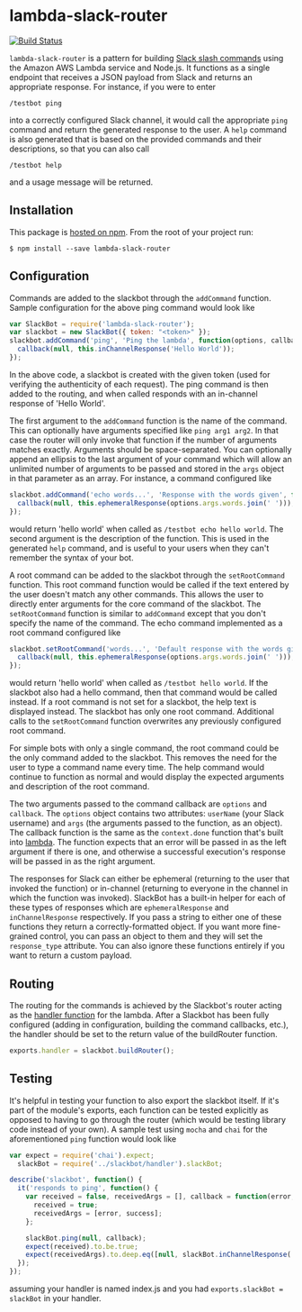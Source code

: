 # lambda-slack-router

[![Build Status](https://travis-ci.org/localytics/lambda-slack-router.svg?branch=master)](https://travis-ci.org/localytics/lambda-slack-router)

`lambda-slack-router` is a pattern for building [Slack slash commands](https://api.slack.com/slash-commands) using the Amazon AWS Lambda service and Node.js. It functions as a single endpoint that receives a JSON payload from Slack and returns an appropriate response. For instance, if you were to enter

    /testbot ping

into a correctly configured Slack channel, it would call the appropriate `ping` command and return the generated response to the user. A `help` command is also generated that is based on the provided commands and their descriptions, so that you can also call

    /testbot help

and a usage message will be returned.

## Installation

This package is [hosted on npm](https://www.npmjs.com/package/lambda-slack-router). From the root of your project run:

    $ npm install --save lambda-slack-router

## Configuration

Commands are added to the slackbot through the `addCommand` function. Sample configuration for the above ping command would look like

```javascript
var SlackBot = require('lambda-slack-router');
var slackbot = new SlackBot({ token: "<token>" });
slackbot.addCommand('ping', 'Ping the lambda', function(options, callback) {
  callback(null, this.inChannelResponse('Hello World'));
});
```

In the above code, a slackbot is created with the given token (used for verifying the authenticity of each request). The ping command is then added to the routing, and when called responds with an in-channel response of 'Hello World'.

The first argument to the `addCommand` function is the name of the command. This can optionally have arguments specified like `ping arg1 arg2`. In that case the router will only invoke that function if the number of arguments matches exactly. Arguments should be space-separated. You can optionally append an ellipsis to the last argument of your command which will allow an unlimited number of arguments to be passed and stored in the `args` object in that parameter as an array. For instance, a command configured like

```javascript
slackbot.addCommand('echo words...', 'Response with the words given', function(options, callback) {
  callback(null, this.ephemeralResponse(options.args.words.join(' ')));
});
```

would return 'hello world' when called as `/testbot echo hello world`. The second argument is the description of the function. This is used in the generated `help` command, and is useful to your users when they can't remember the syntax of your bot.

A root command can be added to the slackbot through the `setRootCommand` function. This root command function would be called if the text entered by the user doesn't match any other commands. This allows the user to directly enter arguments for the core command of the slackbot. The `setRootCommand` function is similar to `addCommand` except that you don't specify the name of the command. The echo command implemented as a root command configured like

```javascript
slackbot.setRootCommand('words...', 'Default response with the words given', function(options, callback) {
  callback(null, this.ephemeralResponse(options.args.words.join(' ')));
});
```

would return 'hello world' when called as `/testbot hello world`. If the slackbot also had a hello command, then that command would be called instead. If a root command is not set for a slackbot, the help text is displayed instead. The slackbot has only one root command. Additional calls to the `setRootCommand` function overwrites any previously configured root command.

For simple bots with only a single command, the root command could be the only command added to the slackbot. This removes the need for the user to type a command name every time. The help command would continue to function as normal and would display the expected arguments and description of the root command.

The two arguments passed to the command callback are `options` and `callback`. The `options` object contains two attributes: `userName` (your Slack username) and `args` (the arguments passed to the function, as an object). The callback function is the same as the `context.done` function that's built into [lambda](http://docs.aws.amazon.com/lambda/latest/dg/nodejs-prog-model-context.html). The function expects that an error will be passed in as the left argument if there is one, and otherwise a successful execution's response will be passed in as the right argument.

The responses for Slack can either be ephemeral (returning to the user that invoked the function) or in-channel (returning to everyone in the channel in which the function was invoked). SlackBot has a built-in helper for each of these types of responses which are `ephemeralResponse` and `inChannelResponse` respectively. If you pass a string to either one of these functions they return a correctly-formatted object. If you want more fine-grained control, you can pass an object to them and they will set the `response_type` attribute. You can also ignore these functions entirely if you want to return a custom payload.

## Routing

The routing for the commands is achieved by the Slackbot's router acting as the [handler function](http://docs.aws.amazon.com/lambda/latest/dg/nodejs-prog-model-handler.html) for the lambda. After a Slackbot has been fully configured (adding in configuration, building the command callbacks, etc.), the handler should be set to the return value of the buildRouter function.

```javascript
exports.handler = slackbot.buildRouter();
```

## Testing

It's helpful in testing your function to also export the slackbot itself. If it's part of the module's exports, each function can be tested explicitly as opposed to having to go through the router (which would be testing library code instead of your own). A sample test using `mocha` and `chai` for the aforementioned `ping` function would look like

```javascript
var expect = require('chai').expect;
  slackBot = require('../slackbot/handler').slackBot;

describe('slackbot', function() {
  it('responds to ping', function() {
    var received = false, receivedArgs = [], callback = function(error, success) {
      received = true;
      receivedArgs = [error, success];
    };

    slackBot.ping(null, callback);
    expect(received).to.be.true;
    expect(receivedArgs).to.deep.eq([null, slackBot.inChannelResponse('Hello World')]);
  });
});
```

assuming your handler is named index.js and you had `exports.slackBot = slackBot` in your handler.
